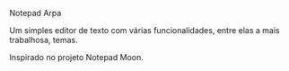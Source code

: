 Notepad Arpa


Um simples editor de texto com várias funcionalidades, entre elas a mais trabalhosa, temas. 

Inspirado no projeto Notepad Moon.
